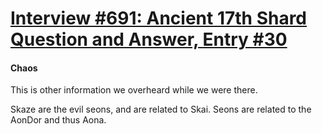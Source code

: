 # [Interview #691: Ancient 17th Shard Question and Answer, Entry #30](https://www.theoryland.com/intvmain.php?i=691#30)

#### Chaos

This is other information we overheard while we were there.

Skaze are the evil seons, and are related to Skai. Seons are related to the AonDor and thus Aona.

